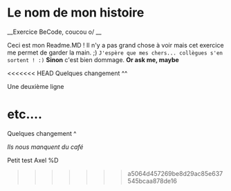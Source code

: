 # Le nom de mon histoire
__Exercice BeCode, coucou o/ __

Ceci est mon Readme.MD ! Il n'y a pas grand chose à voir mais cet exercice me permet de garder la main. ;)
```J'espère que mes chers... collègues s'en sortent ! :)```
__Sinon__ c'est bien dommage. **Or ask me, maybe**


<<<<<<< HEAD
Quelques changement ^^


Une deuxième ligne


etc....
=======
Quelques changement ^

_Ils nous manquent du café_  


Petit test Axel %D 
>>>>>>> a5064d457269be8d29ac85e637545bcaa878de16
